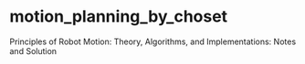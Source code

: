 # motion_planning_by_choset
Principles of Robot Motion: Theory, Algorithms, and Implementations: Notes and Solution
